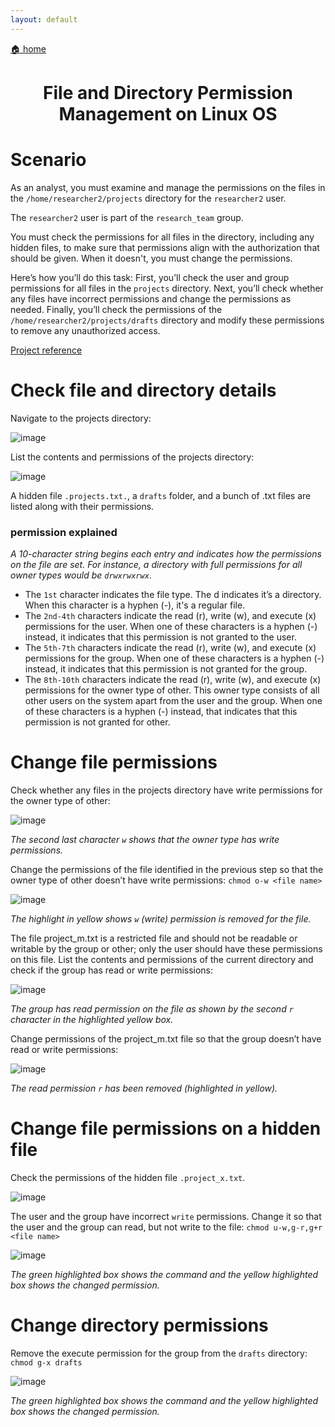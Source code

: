 ```yaml
---
layout: default
---
```


[🏠 home](../)

<h1 style="text-align: center;">File and Directory Permission Management on Linux OS</h1>

# Scenario
As an analyst, you must examine and manage the permissions on the files in the `/home/researcher2/projects` directory for the `researcher2` user.

The `researcher2` user is part of the `research_team` group.

You must check the permissions for all files in the directory, including any hidden files, to make sure that permissions align with the authorization that should be given. When it doesn't, you must change the permissions.

Here’s how you’ll do this task: First, you’ll check the user and group permissions for all files in the `projects` directory. Next, you’ll check whether any files have incorrect permissions and change the permissions as needed. Finally, you’ll check the permissions of the `/home/researcher2/projects/drafts` directory and modify these permissions to remove any unauthorized access.

[Project reference](https://www.coursera.org/learn/linux-and-sql/home/welcome)

# Check file and directory details
Navigate to the projects directory:

![image](https://github.com/user-attachments/assets/633755b2-30e2-4e7d-849a-1d2843643bda)

List the contents and permissions of the projects directory:

![image](https://github.com/user-attachments/assets/6d7e8215-a8e8-4518-b98a-24549f97af1c)

A hidden file `.projects.txt.`, a `drafts` folder, and a bunch of .txt files are listed along with their permissions.

### permission explained
*A 10-character string begins each entry and indicates how the permissions on the file are set. For instance, a directory with full permissions for all owner types would be `drwxrwxrwx`*.
- The `1st` character indicates the file type. The d indicates it’s a directory. When this character is a hyphen (-), it's a regular file.
- The `2nd-4th` characters indicate the read (r), write (w), and execute (x) permissions for the user. When one of these characters is a hyphen (-) instead, it indicates that this permission is not granted to the user.
- The `5th-7th` characters indicate the read (r), write (w), and execute (x) permissions for the group. When one of these characters is a hyphen (-) instead, it indicates that this permission is not granted for the group.
- The `8th-10th` characters indicate the read (r), write (w), and execute (x) permissions for the owner type of other. This owner type consists of all other users on the system apart from the user and the group. When one of these characters is a hyphen (-) instead, that indicates that this permission is not granted for other.

# Change file permissions
Check whether any files in the projects directory have write permissions for the owner type of other:

![image](https://github.com/user-attachments/assets/ee199c22-8eca-44d7-9bc8-6e7100ae41ca)

*The second last character `w` shows that the owner type has write permissions.*

Change the permissions of the file identified in the previous step so that the owner type of other doesn’t have write permissions: `chmod o-w <file name>`

![image](https://github.com/user-attachments/assets/6e472aaf-316f-42c6-bee6-d9f4c4c4610f)

*The highlight in yellow shows `w` (write) permission is removed for the file.*

The file project_m.txt is a restricted file and should not be readable or writable by the group or other; only the user should have these permissions on this file. List the contents and permissions of the current directory and check if the group has read or write permissions: 

![image](https://github.com/user-attachments/assets/7bec8a7c-f6d7-497a-81ce-8ee47cb5167e)

*The group has read permission on the file as shown by the second `r` character in the highlighted yellow box.*

Change permissions of the project_m.txt file so that the group doesn’t have read or write permissions: 

![image](https://github.com/user-attachments/assets/c6478c04-32c3-49d7-9185-3f0c0a76c4c7)

*The read permission `r` has been removed (highlighted in yellow).*

# Change file permissions on a hidden file
Check the permissions of the hidden file `.project_x.txt`.

![image](https://github.com/user-attachments/assets/571847ac-7b41-4da4-b0d3-bd48d170f8b5)

The user and the group have incorrect `write` permissions. Change it so that the user and the group can read, but not write to the file: `chmod u-w,g-r,g+r <file name>`

![image](https://github.com/user-attachments/assets/9fe30b1f-ca27-45a7-a800-1f0f6693d74a)

*The green highlighted box shows the command and the yellow highlighted box shows the changed permission.*

# Change directory permissions
Remove the execute permission for the group from the `drafts` directory: `chmod g-x drafts`

![image](https://github.com/user-attachments/assets/1e2fe3d7-64ad-40fa-96f5-6542cd85fc68)

*The green highlighted box shows the command and the yellow highlighted box shows the changed permission.*
